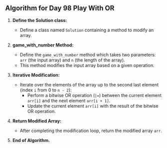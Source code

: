## Algorithm for Day 98 **Play With OR**

1. **Define the Solution class:**
   - Define a class named `Solution` containing a method to modify an array.

2. **game_with_number Method:**
   - Define the `game_with_number` method which takes two parameters: `arr` (the input array) and `n` (the length of the array).
   - This method modifies the input array based on a given operation.

3. **Iterative Modification:**
   - Iterate over the elements of the array up to the second last element (index `i` from 0 to `n - 2`):
     - Perform a bitwise OR operation (`|=`) between the current element `arr[i]` and the next element `arr[i + 1]`.
     - Update the current element `arr[i]` with the result of the bitwise OR operation.

4. **Return Modified Array:**
   - After completing the modification loop, return the modified array `arr`.

5. **End of Algorithm.**